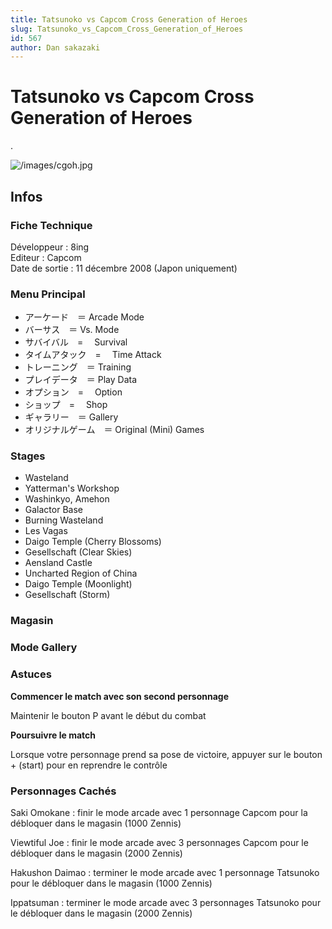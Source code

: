 ```yaml
---
title: Tatsunoko vs Capcom Cross Generation of Heroes
slug: Tatsunoko_vs_Capcom_Cross_Generation_of_Heroes
id: 567
author: Dan sakazaki
---
```


# Tatsunoko vs Capcom Cross Generation of Heroes

.

![](/images/cgoh.jpg "/images/cgoh.jpg")

## Infos

### Fiche Technique

Développeur : 8ing  
Editeur : Capcom  
Date de sortie : 11 décembre 2008 (Japon uniquement)  

### Menu Principal

- アーケード　＝ Arcade Mode
- バーサス　＝ Vs. Mode
- サバイバル　=　 Survival
- タイムアタック　=　 Time Attack
- トレーニング　＝ Training
- プレイデータ　＝ Play Data
- オプション　=　 Option
- ショップ　=　 Shop
- ギャラリー　＝ Gallery
- オリジナルゲーム　＝ Original (Mini) Games

### Stages

- Wasteland
- Yatterman's Workshop
- Washinkyo, Amehon
- Galactor Base
- Burning Wasteland
- Les Vagas
- Daigo Temple (Cherry Blossoms)
- Gesellschaft (Clear Skies)
- Aensland Castle
- Uncharted Region of China
- Daigo Temple (Moonlight)
- Gesellschaft (Storm)

### Magasin

### Mode Gallery

### Astuces

**Commencer le match avec son second personnage**

Maintenir le bouton P avant le début du combat

**Poursuivre le match**

Lorsque votre personnage prend sa pose de victoire, appuyer sur le
bouton + (start) pour en reprendre le contrôle

### Personnages Cachés

Saki Omokane : finir le mode arcade avec 1 personnage Capcom pour la
débloquer dans le magasin (1000 Zennis)

Viewtiful Joe : finir le mode arcade avec 3 personnages Capcom pour le
débloquer dans le magasin (2000 Zennis)

Hakushon Daimao : terminer le mode arcade avec 1 personnage Tatsunoko
pour le débloquer dans le magasin (1000 Zennis)

Ippatsuman : terminer le mode arcade avec 3 personnages Tatsunoko pour
le débloquer dans le magasin (2000 Zennis)
